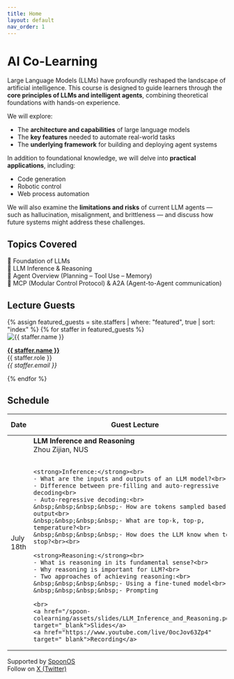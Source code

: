 ```yaml
---
title: Home
layout: default
nav_order: 1
---
```


# AI Co-Learning


Large Language Models (LLMs) have profoundly reshaped the landscape of artificial intelligence. This course is designed to guide learners through the **core principles of LLMs and intelligent agents**, combining theoretical foundations with hands-on experience.

We will explore:
- The **architecture and capabilities** of large language models
- The **key features** needed to automate real-world tasks
- The **underlying framework** for building and deploying agent systems

In addition to foundational knowledge, we will delve into **practical applications**, including:
- Code generation
- Robotic control
- Web process automation

We will also examine the **limitations and risks** of current LLM agents — such as hallucination, misalignment, and brittleness — and discuss how future systems might address these challenges.


## Topics Covered

 🔹 Foundation of LLMs  
 🔹 LLM Inference & Reasoning          
 🔹 Agent Overview (Planning – Tool Use – Memory)       
 🔹 MCP (Modular Control Protocol) & A2A (Agent-to-Agent communication)


## Lecture Guests

<div class="staff-grid">
{% assign featured_guests = site.staffers | where: "featured", true | sort: "index" %}
{% for staffer in featured_guests %}
  <div class="staff-card">
    <img src="{{ staffer.picture }}" alt="{{ staffer.name }}" />
    <p>
      <strong><a href="{{ staffer.external_url }}" target="_blank">{{ staffer.name }}</a></strong><br>
      {{ staffer.role }}<br>
      <em>{{ staffer.email }}</em>
    </p>
  </div>
{% endfor %}
</div>

## Schedule

<table>
  <thead>
    <tr>
      <th>Date</th>
      <th>Guest Lecture</th>
      <th>Supplemental Readings</th>
    </tr>
  </thead>
  <tbody>
  <tr>
  <td>July 18th</td>
  <td>
    <strong>LLM Inference and Reasoning</strong><br>
    Zhou Zijian, NUS<br><br>

    <strong>Inference:</strong><br>
    - What are the inputs and outputs of an LLM model?<br>
    - Difference between pre-filling and auto-regressive decoding<br>
    - Auto-regressive decoding:<br>
    &nbsp;&nbsp;&nbsp;&nbsp;- How are tokens sampled based on output<br>
    &nbsp;&nbsp;&nbsp;&nbsp;- What are top-k, top-p, temperature?<br>
    &nbsp;&nbsp;&nbsp;&nbsp;- How does the LLM know when to stop?<br><br>

    <strong>Reasoning:</strong><br>
    - What is reasoning in its fundamental sense?<br>
    - Why reasoning is important for LLM?<br>
    - Two approaches of achieving reasoning:<br>
    &nbsp;&nbsp;&nbsp;&nbsp;- Using a fine-tuned model<br>
    &nbsp;&nbsp;&nbsp;&nbsp;- Prompting

    <br>
    <a href="/spoon-colearning/assets/slides/LLM_Inference_and_Reasoning.pdf" target="_blank">Slides</a>
    <a href="https://www.youtube.com/live/0ocJov63Zp4" target="_blank">Recording</a>
  </td>
  <td>
    - <a href="https://arxiv.org/abs/2402.10200" target="_blank">Chain-of-Thought Reasoning Without Prompting</a><br>
    - <a href="https://arxiv.org/abs/2309.03409" target="_blank">Large Language Models as Optimizers</a><br><br>
  </td>
</tr>
  </tbody>
</table>


Supported by [SpoonOS](https://spoonai.io)  
Follow on [X (Twitter)](https://x.com/SpoonOS_ai)